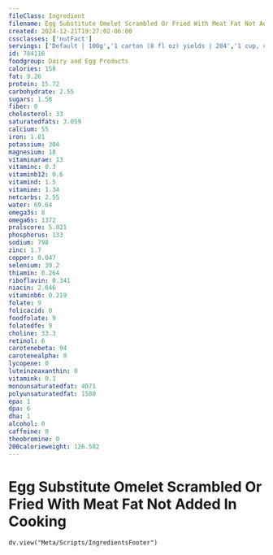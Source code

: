 ```yaml
---
fileClass: Ingredient
filename: Egg Substitute Omelet Scrambled Or Fried With Meat Fat Not Added In Cooking
created: 2024-12-21T19:27:02-06:00
cssclasses: ['nutFact']
servings: ['Default | 100g','1 carton (8 fl oz) yields | 204','1 cup, cooked | 153','1/4 cup, raw (equivalent to 1 large egg) yields | 73']
id: 784116
foodgroup: Dairy and Egg Products 
calories: 158
fat: 9.26
protein: 15.72
carbohydrate: 2.55
sugars: 1.58
fiber: 0
cholesterol: 33
saturatedfats: 3.059
calcium: 55
iron: 1.81
potassium: 304
magnesium: 18
vitaminarae: 13
vitaminc: 0.3
vitaminb12: 0.6
vitamind: 1.5
vitamine: 1.34
netcarbs: 2.55
water: 69.64
omega3s: 8
omega6s: 1372
pralscore: 5.021
phosphorus: 133
sodium: 798
zinc: 1.7
copper: 0.047
selenium: 39.2
thiamin: 0.264
riboflavin: 0.341
niacin: 2.646
vitaminb6: 0.219
folate: 9
folicacid: 0
foodfolate: 9
folatedfe: 9
choline: 33.3
retinol: 6
carotenebeta: 94
carotenealpha: 0
lycopene: 0
luteinzeaxanthin: 0
vitamink: 0.1
monounsaturatedfat: 4071
polyunsaturatedfat: 1580
epa: 1
dpa: 6
dha: 1
alcohol: 0
caffeine: 0
theobromine: 0
200calorieweight: 126.582
---
```


# Egg Substitute Omelet Scrambled Or Fried With Meat Fat Not Added In Cooking

```dataviewjs
dv.view("Meta/Scripts/IngredientsFooter")
```